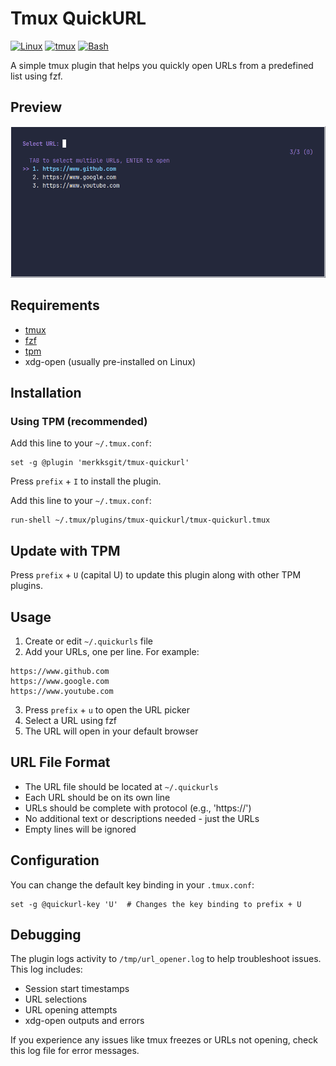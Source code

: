 # Tmux QuickURL

[![Linux](https://img.shields.io/badge/Linux-%23.svg?logo=linux&color=FCC624&logoColor=black)](#)
[![tmux](https://img.shields.io/badge/tmux-1BB91F?logo=tmux&logoColor=fff)](#)
[![Bash](https://img.shields.io/badge/Bash-4EAA25?logo=gnubash&logoColor=fff)](#)

A simple tmux plugin that helps you quickly open URLs from a predefined list using fzf.

## Preview

![preview](./preview.png)

## Requirements

- [tmux](https://github.com/tmux/tmux)
- [fzf](https://github.com/junegunn/fzf)
- [tpm](https://github.com/tmux-plugins/tpm)
- xdg-open (usually pre-installed on Linux)

## Installation

### Using TPM (recommended)

Add this line to your `~/.tmux.conf`:

```tmux
set -g @plugin 'merkksgit/tmux-quickurl'
```

Press `prefix` + `I` to install the plugin.

Add this line to your `~/.tmux.conf`:

```tmux
run-shell ~/.tmux/plugins/tmux-quickurl/tmux-quickurl.tmux
```

## Update with TPM

Press `prefix` + `U` (capital U) to update this plugin along with other TPM plugins.

## Usage

1. Create or edit `~/.quickurls` file
2. Add your URLs, one per line. For example:

```
https://www.github.com
https://www.google.com
https://www.youtube.com
```

3. Press `prefix` + `u` to open the URL picker
4. Select a URL using fzf
5. The URL will open in your default browser

## URL File Format

- The URL file should be located at `~/.quickurls`
- Each URL should be on its own line
- URLs should be complete with protocol (e.g., 'https://')
- No additional text or descriptions needed - just the URLs
- Empty lines will be ignored

## Configuration

You can change the default key binding in your `.tmux.conf`:

```tmux
set -g @quickurl-key 'U'  # Changes the key binding to prefix + U
```

## Debugging

The plugin logs activity to `/tmp/url_opener.log` to help troubleshoot issues. This log includes:

- Session start timestamps
- URL selections
- URL opening attempts
- xdg-open outputs and errors

If you experience any issues like tmux freezes or URLs not opening, check this log file for error messages.
